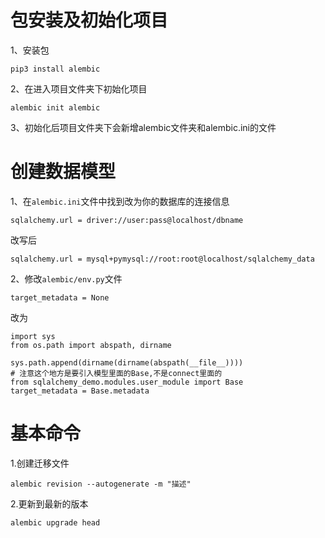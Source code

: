 # 包安装及初始化项目

1、安装包

	pip3 install alembic

2、在进入项目文件夹下初始化项目
	
	alembic init alembic

3、初始化后项目文件夹下会新增alembic文件夹和alembic.ini的文件

# 创建数据模型

1、在`alembic.ini`文件中找到改为你的数据库的连接信息

	sqlalchemy.url = driver://user:pass@localhost/dbname

改写后

	sqlalchemy.url = mysql+pymysql://root:root@localhost/sqlalchemy_data

2、修改`alembic/env.py`文件

	target_metadata = None

改为

	import sys
	from os.path import abspath, dirname
	
	sys.path.append(dirname(dirname(abspath(__file__))))
	# 注意这个地方是要引入模型里面的Base,不是connect里面的
	from sqlalchemy_demo.modules.user_module import Base
	target_metadata = Base.metadata

# 基本命令

1.创建迁移文件

	alembic revision --autogenerate -m "描述"

2.更新到最新的版本

	alembic upgrade head